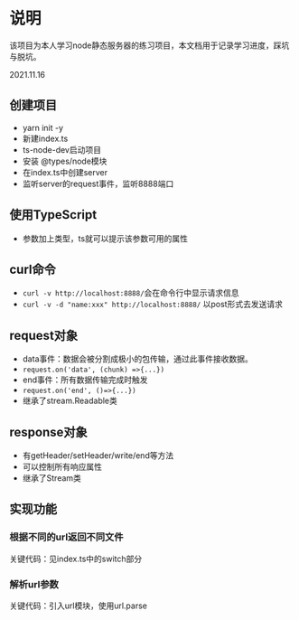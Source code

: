 # 说明

该项目为本人学习node静态服务器的练习项目，本文档用于记录学习进度，踩坑与脱坑。

2021.11.16

## 创建项目

+ yarn init -y
+ 新建index.ts
+ ts-node-dev启动项目
+ 安装 @types/node模块
+ 在index.ts中创建server
+ 监听server的request事件，监听8888端口

## 使用TypeScript

+ 参数加上类型，ts就可以提示该参数可用的属性
  
## curl命令

+ `curl -v http://localhost:8888/`会在命令行中显示请求信息
+ `curl -v -d "name:xxx" http://localhost:8888/` 以post形式去发送请求

## request对象

+ data事件：数据会被分割成极小的包传输，通过此事件接收数据。
+ `request.on('data', (chunk) =>{...})`
+ end事件：所有数据传输完成时触发
+ `request.on('end', ()=>{...})`
+ 继承了stream.Readable类

## response对象

+ 有getHeader/setHeader/write/end等方法
+ 可以控制所有响应属性
+ 继承了Stream类

## 实现功能

### 根据不同的url返回不同文件

关键代码：见index.ts中的switch部分

### 解析url参数

关键代码：引入url模块，使用url.parse
